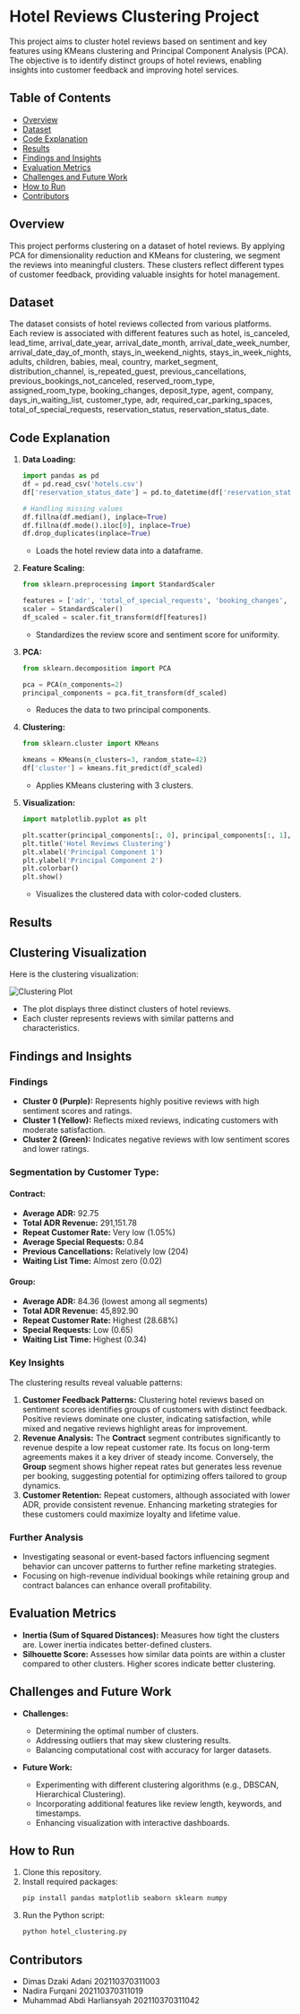 # Hotel Reviews Clustering Project

This project aims to cluster hotel reviews based on sentiment and key features using KMeans clustering and Principal Component Analysis (PCA). The objective is to identify distinct groups of hotel reviews, enabling insights into customer feedback and improving hotel services.

## Table of Contents
- [Overview](#overview)
- [Dataset](#dataset)
- [Code Explanation](#code-explanation)
- [Results](#results)
- [Findings and Insights](#findings-and-insights)
- [Evaluation Metrics](#evaluation-metrics)
- [Challenges and Future Work](#challenges-and-future-work)
- [How to Run](#how-to-run)
- [Contributors](#contributors)

## Overview
This project performs clustering on a dataset of hotel reviews. By applying PCA for dimensionality reduction and KMeans for clustering, we segment the reviews into meaningful clusters. These clusters reflect different types of customer feedback, providing valuable insights for hotel management.

## Dataset
The dataset consists of hotel reviews collected from various platforms. Each review is associated with different features such as hotel, is_canceled, lead_time, arrival_date_year, arrival_date_month, arrival_date_week_number, arrival_date_day_of_month, stays_in_weekend_nights, stays_in_week_nights, adults, children, babies, meal, country, market_segment, distribution_channel, is_repeated_guest, previous_cancellations, previous_bookings_not_canceled, reserved_room_type, assigned_room_type, booking_changes, deposit_type, agent, company, days_in_waiting_list, customer_type, adr, required_car_parking_spaces, total_of_special_requests, reservation_status, reservation_status_date.

## Code Explanation
1. **Data Loading:**
   ```python
   import pandas as pd
   df = pd.read_csv('hotels.csv')
   df['reservation_status_date'] = pd.to_datetime(df['reservation_status_date'], errors='coerce')

   # Handling missing values
   df.fillna(df.median(), inplace=True)
   df.fillna(df.mode().iloc[0], inplace=True)
   df.drop_duplicates(inplace=True)
   ```
   - Loads the hotel review data into a dataframe.

2. **Feature Scaling:**
   ```python
   from sklearn.preprocessing import StandardScaler

   features = ['adr', 'total_of_special_requests', 'booking_changes', 'previous_cancellations', 'days_in_waiting_list']
   scaler = StandardScaler()
   df_scaled = scaler.fit_transform(df[features])
   ```
   - Standardizes the review score and sentiment score for uniformity.

3. **PCA:**
   ```python
   from sklearn.decomposition import PCA
   
   pca = PCA(n_components=2)
   principal_components = pca.fit_transform(df_scaled)
   ```
   - Reduces the data to two principal components.

4. **Clustering:**
   ```python
   from sklearn.cluster import KMeans

   kmeans = KMeans(n_clusters=3, random_state=42)
   df['cluster'] = kmeans.fit_predict(df_scaled)
   ```
   - Applies KMeans clustering with 3 clusters.

5. **Visualization:**
   ```python
   import matplotlib.pyplot as plt
   
   plt.scatter(principal_components[:, 0], principal_components[:, 1], c=df['cluster'], cmap='viridis')
   plt.title('Hotel Reviews Clustering')
   plt.xlabel('Principal Component 1')
   plt.ylabel('Principal Component 2')
   plt.colorbar()
   plt.show()
   ```
   - Visualizes the clustered data with color-coded clusters.

## Results
## Clustering Visualization
Here is the clustering visualization:

![Clustering Plot](./img/clustering.png)

- The plot displays three distinct clusters of hotel reviews.
- Each cluster represents reviews with similar patterns and characteristics.

## Findings and Insights
### Findings
- **Cluster 0 (Purple):** Represents highly positive reviews with high sentiment scores and ratings.
- **Cluster 1 (Yellow):** Reflects mixed reviews, indicating customers with moderate satisfaction.
- **Cluster 2 (Green):** Indicates negative reviews with low sentiment scores and lower ratings.

### Segmentation by Customer Type:
#### Contract:
- **Average ADR:** 92.75
- **Total ADR Revenue:** 291,151.78
- **Repeat Customer Rate:** Very low (1.05%)
- **Average Special Requests:** 0.84
- **Previous Cancellations:** Relatively low (204)
- **Waiting List Time:** Almost zero (0.02)

#### Group:
- **Average ADR:** 84.36 (lowest among all segments)
- **Total ADR Revenue:** 45,892.90
- **Repeat Customer Rate:** Highest (28.68%)
- **Special Requests:** Low (0.65)
- **Waiting List Time:** Highest (0.34)

### Key Insights
The clustering results reveal valuable patterns:
1. **Customer Feedback Patterns:** Clustering hotel reviews based on sentiment scores identifies groups of customers with distinct feedback. Positive reviews dominate one cluster, indicating satisfaction, while mixed and negative reviews highlight areas for improvement.
2. **Revenue Analysis:** The **Contract** segment contributes significantly to revenue despite a low repeat customer rate. Its focus on long-term agreements makes it a key driver of steady income. Conversely, the **Group** segment shows higher repeat rates but generates less revenue per booking, suggesting potential for optimizing offers tailored to group dynamics.
3. **Customer Retention:** Repeat customers, although associated with lower ADR, provide consistent revenue. Enhancing marketing strategies for these customers could maximize loyalty and lifetime value.

### Further Analysis
- Investigating seasonal or event-based factors influencing segment behavior can uncover patterns to further refine marketing strategies.
- Focusing on high-revenue individual bookings while retaining group and contract balances can enhance overall profitability.

## Evaluation Metrics
- **Inertia (Sum of Squared Distances):** Measures how tight the clusters are. Lower inertia indicates better-defined clusters.
- **Silhouette Score:** Assesses how similar data points are within a cluster compared to other clusters. Higher scores indicate better clustering.

## Challenges and Future Work
- **Challenges:**
  - Determining the optimal number of clusters.
  - Addressing outliers that may skew clustering results.
  - Balancing computational cost with accuracy for larger datasets.

- **Future Work:**
  - Experimenting with different clustering algorithms (e.g., DBSCAN, Hierarchical Clustering).
  - Incorporating additional features like review length, keywords, and timestamps.
  - Enhancing visualization with interactive dashboards.

## How to Run
1. Clone this repository.
2. Install required packages:
   ```bash
   pip install pandas matplotlib seaborn sklearn numpy
   ```
3. Run the Python script:
   ```bash
   python hotel_clustering.py
   ```

## Contributors
- Dimas Dzaki Adani         202110370311003
- Nadira Furqani            202110370311019
- Muhammad Abdi Harliansyah 202110370311042

